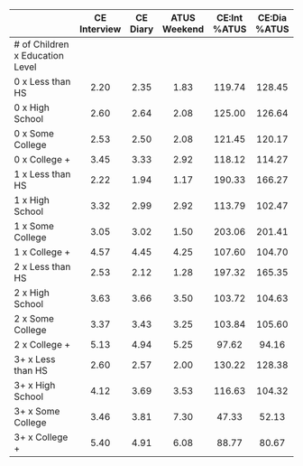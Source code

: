 
|                      | CE<br>Interview |  CE<br>Diary | ATUS<br>Weekend | CE:Int<br>%ATUS | CE:Dia<br>%ATUS |
| -------------------- | :----------: | :----------: | :----------: | :----------: | :----------: |
| # of Children x Education Level |              |              |              |              |              |
| 0 x Less than HS     |         2.20 |         2.35 |         1.83 |       119.74 |       128.45 |
| 0 x High School      |         2.60 |         2.64 |         2.08 |       125.00 |       126.64 |
| 0 x Some College     |         2.53 |         2.50 |         2.08 |       121.45 |       120.17 |
| 0 x College +        |         3.45 |         3.33 |         2.92 |       118.12 |       114.27 |
| 1 x Less than HS     |         2.22 |         1.94 |         1.17 |       190.33 |       166.27 |
| 1 x High School      |         3.32 |         2.99 |         2.92 |       113.79 |       102.47 |
| 1 x Some College     |         3.05 |         3.02 |         1.50 |       203.06 |       201.41 |
| 1 x College +        |         4.57 |         4.45 |         4.25 |       107.60 |       104.70 |
| 2 x Less than HS     |         2.53 |         2.12 |         1.28 |       197.32 |       165.35 |
| 2 x High School      |         3.63 |         3.66 |         3.50 |       103.72 |       104.63 |
| 2 x Some College     |         3.37 |         3.43 |         3.25 |       103.84 |       105.60 |
| 2 x College +        |         5.13 |         4.94 |         5.25 |        97.62 |        94.16 |
| 3+ x Less than HS    |         2.60 |         2.57 |         2.00 |       130.22 |       128.38 |
| 3+ x High School     |         4.12 |         3.69 |         3.53 |       116.63 |       104.32 |
| 3+ x Some College    |         3.46 |         3.81 |         7.30 |        47.33 |        52.13 |
| 3+ x College +       |         5.40 |         4.91 |         6.08 |        88.77 |        80.67 |

